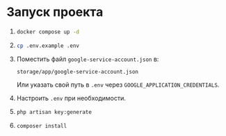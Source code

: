 # Запуск проекта

1. ```bash
   docker compose up -d
   ```

2. ```bash
   cp .env.example .env
   ```

3. Поместить файл `google-service-account.json` в:

   ```
   storage/app/google-service-account.json
   ```

   Или указать свой путь в `.env` через `GOOGLE_APPLICATION_CREDENTIALS`.

4. Настроить `.env` при необходимости.

5. ```bash
   php artisan key:generate
   ```

6. ```bash
   composer install
   ```
